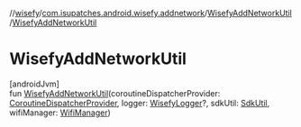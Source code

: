 //[wisefy](../../../index.md)/[com.isupatches.android.wisefy.addnetwork](../index.md)/[WisefyAddNetworkUtil](index.md)/[WisefyAddNetworkUtil](-wisefy-add-network-util.md)

# WisefyAddNetworkUtil

[androidJvm]\
fun [WisefyAddNetworkUtil](-wisefy-add-network-util.md)(coroutineDispatcherProvider: [CoroutineDispatcherProvider](../../com.isupatches.android.wisefy.util.coroutines/-coroutine-dispatcher-provider/index.md), logger: [WisefyLogger](../../com.isupatches.android.wisefy.logging/-wisefy-logger/index.md)?, sdkUtil: [SdkUtil](../../com.isupatches.android.wisefy.util/-sdk-util/index.md), wifiManager: [WifiManager](https://developer.android.com/reference/kotlin/android/net/wifi/WifiManager.html))
